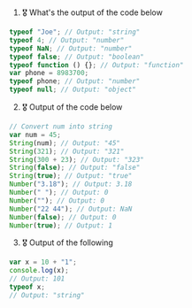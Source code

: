1. 🎖 What's the output of the code below
```js
typeof "Joe"; // Output: "string"
typeof 4; // Output: "number"
typeof NaN; // Output: "number"
typeof false; // Output: "boolean"
typeof function () {}; // Output: "function"
var phone = 8983700;
typeof phone; // Output: "number"
typeof null; // Output: "object"
```

2. 🎖 Output of the code below
```js
// Convert num into string
var num = 45;
String(num); // Output: "45"
String(321); // Output: "321"
String(300 + 23); // Output: "323"
String(false); // Output: "false"
String(true); // Output: "true"
Number("3.18"); // Output: 3.18
Number(" "); // Output: 0
Number(""); // Output: 0
Number("22 44"); // Output: NaN
Number(false); // Output: 0
Number(true); // Output: 1
```

3. 🎖 Output of the following

```js
var x = 10 + "1";
console.log(x);
// Output: 101
typeof x;
// Output: "string"
```